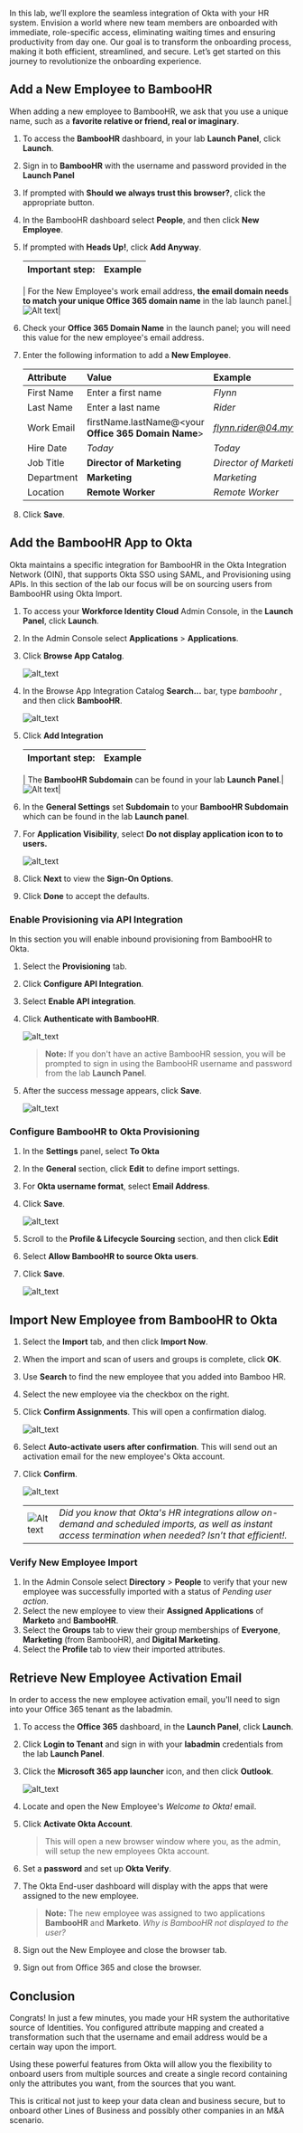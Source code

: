 In this lab, we’ll explore the seamless integration of Okta with your HR system. Envision a world where new team members are onboarded with immediate, role-specific access, eliminating waiting times and ensuring productivity from day one. Our goal is to transform the onboarding process, making it both efficient, streamlined, and secure. Let’s get started on this journey to revolutionize the onboarding experience.

## Add a New Employee to BambooHR

When adding a new employee to BambooHR, we ask that you use a unique name, such as a  **favorite relative or friend, real or imaginary**.

1. To access the **BambooHR** dashboard, in your lab  **Launch Panel**, click **Launch**.
1. Sign in to **BambooHR** with the username and password provided in the **Launch Panel**
1. If prompted with **Should we always trust this browser?**, click the appropriate button.
1. In the BambooHR dashboard select **People**, and then click **New Employee**.
1. If prompted with **Heads Up!**, click **Add Anyway**.

   |Important step:|Example|
   |:-----|:-----|
   |
    For the New Employee's work email address, **the email domain needs to match your unique Office 365 domain name** in the lab launch panel.|![Alt text](images/011/launch_O365_domain_r74.png)|

2. Check your **Office 365 Domain Name** in the launch panel; you will need this value for the new employee's email address.
2. Enter the following information to add a **New Employee**.

   |Attribute|Value|Example|
   |:-----|:-----|:----|
   |First Name |Enter a first name|*Flynn*|
   |Last Name | Enter a last name|*Rider*|
   |Work Email |firstName.lastName@\<your **Office 365 Domain Name**>|*<flynn.rider@04.mywiclab.com>*|
   |Hire Date |*Today*|*Today*|
   |Job Title | **Director of Marketing**|*Director of Marketing*|
   |Department | **Marketing**|*Marketing*|
   |Location | **Remote Worker**| *Remote Worker*|

5. Click **Save**.

## Add the BambooHR App to Okta

Okta maintains a specific integration for BambooHR in the Okta Integration Network (OIN), that supports Okta SSO using SAML, and Provisioning using APIs.  In this section of the lab our focus will be on sourcing users from BambooHR using Okta Import.

1. To access your **Workforce Identity Cloud** Admin Console, in the **Launch Panel**, click **Launch**.
1. In the Admin Console select **Applications** > **Applications**.
2. Click **Browse App Catalog**.

   ![alt_text](https://raw.githubusercontent.com/MarcoBlaesing/LabGuide/main/images/009/image01.png "image_tooltip")

3. In the Browse App Integration Catalog **Search...** bar, type *bamboohr*  , and then click **BambooHR**.

   ![alt_text](https://raw.githubusercontent.com/keithledgerwood/WICLab-guide/main/images/003/image001.png "image_tooltip")

4. Click **Add Integration**

   |Important step:|Example|
   |:-----|:-----|
   |
    The **BambooHR Subdomain** can be found in your lab **Launch Panel**.|![Alt text](images/011/launch_bamboohr_subdomain.png)|

5. In the **General Settings** set **Subdomain** to your **BambooHR Subdomain** which can be found in the lab **Launch panel**.
6. For **Application Visibility**, select **Do not display application icon to to users.**

   ![alt_text](images/011/app_bamboohr_general_settings_r72_w800.png "image_tooltip")
7. Click **Next** to view the **Sign-On Options**.
8. Click **Done** to accept the defaults.

### Enable Provisioning via API Integration

In this section you will enable inbound provisioning from BambooHR to Okta.  

1. Select the **Provisioning** tab.
1. Click **Configure API Integration**.
1. Select **Enable API integration**.
1. Click **Authenticate with BambooHR**.

   ![alt_text](images/011/app_bamboohr_provisioning.png "image_tooltip")

   > **Note:** If you don't have an active BambooHR session, you will be prompted to sign in using the BambooHR username and password from the lab **Launch Panel**.

5. After the success message appears, click **Save**.

   ![alt_text](images/011/app_bamboohr_provisioning_verified_1200.png "image_tooltip")

### Configure BambooHR to Okta Provisioning

1. In the **Settings** panel, select **To Okta**
1. In the **General** section, click **Edit** to define import settings.
3. For **Okta username format**, select **Email Address**.
4. Click **Save**.

   ![alt_text](images/011/app_bamboohr_provisioning_to_okta.png "image_tooltip")

5. Scroll to  the **Profile & Lifecycle Sourcing** section, and then click **Edit**
6. Select **Allow BambooHR to source Okta users**.
7. Click **Save**.

   ![alt_text](images/011/app_bamboohr_profile_sourcing.png "image_tooltip")

## Import New Employee from BambooHR to Okta

1. Select the **Import** tab, and then click **Import Now**.
1. When the import and scan of users and groups is complete, click **OK**.
2. Use **Search** to find the new employee that you added into Bamboo HR.
3. Select the new employee via the checkbox on the right.
4. Click **Confirm Assignments**. This will open a confirmation dialog.

   ![alt_text](images/011/app_bamboohr_import_results.png "image_tooltip")

5. Select **Auto-activate users after confirmation**. This will send out an activation email for the new employee's Okta account.
6. Click **Confirm**.

   ![alt_text](images/011/app_bamboohr_import_confirm.png "image_tooltip")

   |||
   |:-----|:-----|
   |![Alt text](images/011/marc_r74_100.png "Marc says...")|*Did you know that Okta's HR integrations allow on-demand and scheduled imports, as well as instant access termination when needed? Isn’t that efficient!.*|

### Verify New Employee Import

1. In the Admin Console select  **Directory** > **People** to verify that your new employee was successfully imported with a status of *Pending user action*.
2. Select the new employee to view their **Assigned Applications** of  **Marketo** and **BambooHR**.
3. Select the **Groups** tab to view their group memberships of **Everyone**, **Marketing** (from BambooHR), and **Digital Marketing**.
4. Select the **Profile** tab to view their imported attributes.

## Retrieve New Employee Activation Email

In order to access the new employee activation email, you'll need to sign into your Office 365 tenant as the labadmin.

1. To access the **Office 365** dashboard, in the  **Launch Panel**, click **Launch**.

2. Click **Login to Tenant** and sign in with your **labadmin** credentials from the lab **Launch Panel**.
3. Click the **Microsoft 365 app launcher** icon, and then click **Outlook**.

   ![alt_text](images/011/app_o365_outlook_access.png "image_tooltip")

4. Locate and open the New Employee's *Welcome to Okta!* email.
5. Click **Activate Okta Account**.

   >This will open a new browser window where you, as the admin, will setup the new employees Okta account.
6. Set a **password** and set up **Okta Verify**.
7. The Okta End-user dashboard will display with the apps that were assigned to the new employee.
   >**Note:** The new employee was assigned to two applications **BambooHR** and **Marketo**.
   *Why is BambooHR not displayed to the user?*
8. Sign out the New Employee and close the browser tab.
9. Sign out from Office 365 and close the browser.

## Conclusion

Congrats! In just a few minutes, you made your HR system the authoritative source of Identities. You configured attribute mapping and created a transformation such that the username and email address would be a certain way upon the import.

Using these powerful features from Okta will allow you the flexibility to onboard users from multiple sources and create a single record containing only the attributes you want, from the sources that you want.

This is critical not just to keep your data clean and business secure, but to onboard other Lines of Business and possibly other companies in an M&A scenario.
